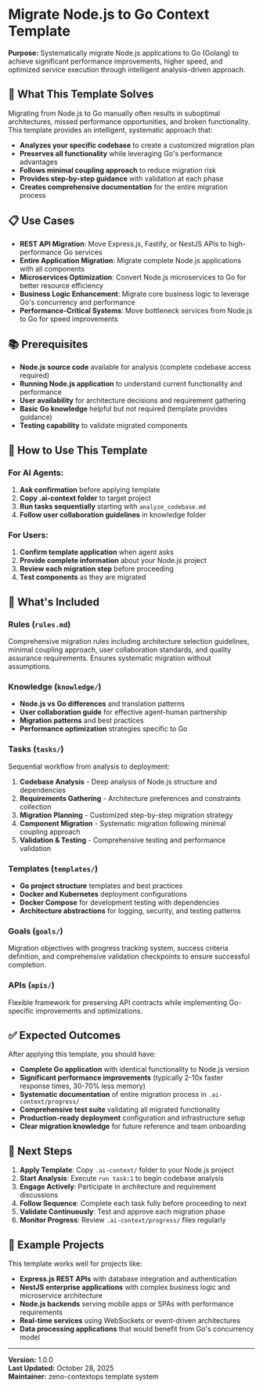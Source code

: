 # Migrate Node.js to Go Context Template

**Purpose:** Systematically migrate Node.js applications to Go (Golang) to achieve significant performance improvements, higher speed, and optimized service execution through intelligent analysis-driven approach.

## 🎯 What This Template Solves

Migrating from Node.js to Go manually often results in suboptimal architectures, missed performance opportunities, and broken functionality. This template provides an intelligent, systematic approach that:

- **Analyzes your specific codebase** to create a customized migration plan
- **Preserves all functionality** while leveraging Go's performance advantages
- **Follows minimal coupling approach** to reduce migration risk
- **Provides step-by-step guidance** with validation at each phase
- **Creates comprehensive documentation** for the entire migration process

## 📋 Use Cases

- **REST API Migration**: Move Express.js, Fastify, or NestJS APIs to high-performance Go services
- **Entire Application Migration**: Migrate complete Node.js applications with all components  
- **Microservices Optimization**: Convert Node.js microservices to Go for better resource efficiency
- **Business Logic Enhancement**: Migrate core business logic to leverage Go's concurrency and performance
- **Performance-Critical Systems**: Move bottleneck services from Node.js to Go for speed improvements

## 📚 Prerequisites

- **Node.js source code** available for analysis (complete codebase access required)
- **Running Node.js application** to understand current functionality and performance
- **User availability** for architecture decisions and requirement gathering
- **Basic Go knowledge** helpful but not required (template provides guidance)
- **Testing capability** to validate migrated components

## 🚀 How to Use This Template

### For AI Agents:
1. **Ask confirmation** before applying template
2. **Copy .ai-context folder** to target project
3. **Run tasks sequentially** starting with `analyze_codebase.md`
4. **Follow user collaboration guidelines** in knowledge folder

### For Users:
1. **Confirm template application** when agent asks
2. **Provide complete information** about your Node.js project
3. **Review each migration step** before proceeding
4. **Test components** as they are migrated

## 📁 What's Included

### Rules (`rules.md`)
Comprehensive migration rules including architecture selection guidelines, minimal coupling approach, user collaboration standards, and quality assurance requirements. Ensures systematic migration without assumptions.

### Knowledge (`knowledge/`)
- **Node.js vs Go differences** and translation patterns
- **User collaboration guide** for effective agent-human partnership
- **Migration patterns** and best practices
- **Performance optimization** strategies specific to Go

### Tasks (`tasks/`)
Sequential workflow from analysis to deployment:
1. **Codebase Analysis** - Deep analysis of Node.js structure and dependencies  
2. **Requirements Gathering** - Architecture preferences and constraints collection
3. **Migration Planning** - Customized step-by-step migration strategy
4. **Component Migration** - Systematic migration following minimal coupling approach
5. **Validation & Testing** - Comprehensive testing and performance validation

### Templates (`templates/`)
- **Go project structure** templates and best practices
- **Docker and Kubernetes** deployment configurations
- **Docker Compose** for development testing with dependencies
- **Architecture abstractions** for logging, security, and testing patterns

### Goals (`goals/`)
Migration objectives with progress tracking system, success criteria definition, and comprehensive validation checkpoints to ensure successful completion.

### APIs (`apis/`)
Flexible framework for preserving API contracts while implementing Go-specific improvements and optimizations.

## ✅ Expected Outcomes

After applying this template, you should have:
- **Complete Go application** with identical functionality to Node.js version
- **Significant performance improvements** (typically 2-10x faster response times, 30-70% less memory)
- **Systematic documentation** of entire migration process in `.ai-context/progress/`
- **Comprehensive test suite** validating all migrated functionality
- **Production-ready deployment** configuration and infrastructure setup
- **Clear migration knowledge** for future reference and team onboarding

## 🔄 Next Steps

1. **Apply Template**: Copy `.ai-context/` folder to your Node.js project
2. **Start Analysis**: Execute `run task:1` to begin codebase analysis
3. **Engage Actively**: Participate in architecture and requirement discussions
4. **Follow Sequence**: Complete each task fully before proceeding to next
5. **Validate Continuously**: Test and approve each migration phase
6. **Monitor Progress**: Review `.ai-context/progress/` files regularly

## 📝 Example Projects

This template works well for projects like:
- **Express.js REST APIs** with database integration and authentication
- **NestJS enterprise applications** with complex business logic and microservice architecture  
- **Node.js backends** serving mobile apps or SPAs with performance requirements
- **Real-time services** using WebSockets or event-driven architectures
- **Data processing applications** that would benefit from Go's concurrency model

---

**Version:** 1.0.0  
**Last Updated:** October 28, 2025  
**Maintainer:** zeno-contextops template system